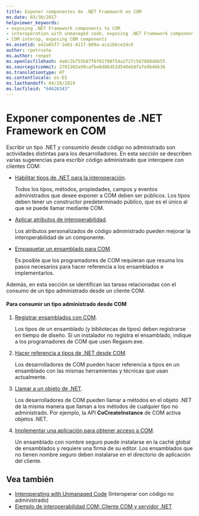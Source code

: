 ```yaml
---
title: Exponer componentes de .NET Framework en COM
ms.date: 03/30/2017
helpviewer_keywords:
- exposing .NET Framework components to COM
- interoperation with unmanaged code, exposing .NET Framework components
- COM interop, exposing COM components
ms.assetid: e42a65f7-1e61-411f-b09a-aca1bbce24c6
author: rpetrusha
ms.author: ronpet
ms.openlocfilehash: 4a6c2b755b87f6f01f08f54a2f2fc567868dbb55
ms.sourcegitcommit: 2701302a99cafbe0d86d53d540eb0fa7e9b46b36
ms.translationtype: HT
ms.contentlocale: es-ES
ms.lasthandoff: 04/28/2019
ms.locfileid: "64626343"
---
```

# <a name="exposing-net-framework-components-to-com"></a>Exponer componentes de .NET Framework en COM
Escribir un tipo .NET y consumirlo desde código no administrado son actividades distintas para los desarrolladores. En esta sección se describen varias sugerencias para escribir código administrado que interopere con clientes COM:  
  
- [Habilitar tipos de .NET para la interoperación](../../../docs/framework/interop/qualifying-net-types-for-interoperation.md).  
  
     Todos los tipos, métodos, propiedades, campos y eventos administrados que desee exponer a COM deben ser públicos. Los tipos deben tener un constructor predeterminado público, que es el único al que se puede llamar mediante COM.  
  
- [Aplicar atributos de interoperabilidad](../../../docs/framework/interop/applying-interop-attributes.md).  
  
     Los atributos personalizados de código administrado pueden mejorar la interoperabilidad de un componente.  
  
- [Empaquetar un ensamblado para COM](../../../docs/framework/interop/packaging-an-assembly-for-com.md).  
  
     Es posible que los programadores de COM requieran que resuma los pasos necesarios para hacer referencia a los ensamblados e implementarlos.  
  
 Además, en esta sección se identifican las tareas relacionadas con el consumo de un tipo administrado desde un cliente COM.  
  
#### <a name="to-consume-a-managed-type-from-com"></a>Para consumir un tipo administrado desde COM  
  
1. [Registrar ensamblados con COM](../../../docs/framework/interop/registering-assemblies-with-com.md).  
  
     Los tipos de un ensamblado (y bibliotecas de tipos) deben registrarse en tiempo de diseño. Si un instalador no registra el ensamblado, indique a los programadores de COM que usen Regasm.exe.  
  
2. [Hacer referencia a tipos de .NET desde COM](../../../docs/framework/interop/how-to-reference-net-types-from-com.md).  
  
     Los desarrolladores de COM pueden hacer referencia a tipos en un ensamblado con las mismas herramientas y técnicas que usan actualmente.  
  
3. [Llamar a un objeto de .NET](https://docs.microsoft.com/previous-versions/dotnet/netframework-4.0/8hw8h46b(v=vs.100)).  
  
     Los desarrolladores de COM pueden llamar a métodos en el objeto .NET de la misma manera que llaman a los métodos de cualquier tipo no administrado. Por ejemplo, la API **CoCreateInstance** de COM activa objetos .NET.  
  
4. [Implementar una aplicación para obtener acceso a COM](https://docs.microsoft.com/previous-versions/dotnet/netframework-4.0/c2850st8(v=vs.100)).  
  
     Un ensamblado con nombre seguro puede instalarse en la caché global de ensamblados y requiere una firma de su editor. Los ensamblados que no tienen nombre seguro deben instalarse en el directorio de aplicación del cliente.  
  
## <a name="see-also"></a>Vea también

- [Interoperating with Unmanaged Code](../../../docs/framework/interop/index.md) (Interoperar con código no administrado)
- [Ejemplo de interoperabilidad COM: Cliente COM y servidor .NET](../../../docs/framework/interop/com-interop-sample-com-client-and-net-server.md)
